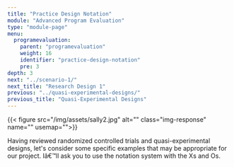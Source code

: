 ```yaml
---
title: "Practice Design Notation"
module: "Advanced Program Evaluation"
type: "module-page"
menu:
  programevaluation:
    parent: "programevaluation"
    weight: 16
    identifier: "practice-design-notation"
    pre: 3
depth: 3
next: "../scenario-1/"
next_title: "Research Design 1"
previous: "../quasi-experimental-designs/"
previous_title: "Quasi-Experimental Designs"
---
```

<div class="programevaluation"><div class="pageblock clearfix"><div class="modalpageNav"></div>
</div><div class="pageblock pull-left">
<div class="caption">
</div>
{{< figure src="/img/assets/sally2.jpg" alt="" class="img-response" name="" usemap="">}}</div><div class="pageblock"><p>Having reviewed randomized controlled trials and quasi-experimental designs, let's consider some specific examples that may be appropriate for our project. Iâ€™ll ask you to use the notation system with the Xs and Os.</p>
<p> </p>
<p> </p>
<p> </p>
<p> </p>
<p> </p>
<p> </p>
<p> </p>
<p> </p>
<p> </p>
</div></div>